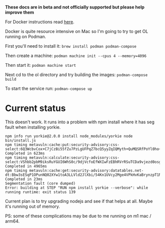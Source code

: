 **These docs are in beta and not officially supported but please help improve them** 

For Docker instructions read [here](https://github.com/internetarchive/openlibrary/blob/master/docker/README.md).

Docker is quite resource intensive on Mac so I'm going to try to get OL running on Podman.

First you'll need to install it:
`brew install podman podman-compose`

Then create a machine:
`podman machine init --cpus 4 --memory=4096`

Then start it:
`podman machine start`

Next cd to the ol directory and try building the images:
`podman-compose build`

To start the service run:
`podman-compose up`


# Current status
This doesn't work. It runs into a problem with npm install where it has seg fault when installing yorkie.
```
npm info run yorkie@2.0.0 install node_modules/yorkie node bin/install.js
npm timing metavuln:cache:put:security-advisory:css-select:6Q3WcbvCox+C7jCzBi55fZu7PzLgUFPqZ7bcQ5yyZqIQMyth+QuMQSRfPoYl0ho+43ONGo8WToe5RX6Nmn+azg== Completed in 623ms
npm timing metavuln:calculate:security-advisory:css-select:VShbb2pbM9iksRuYGUI6WhS0c/9djVcfoEfWXIwFzEBhRVrRSuTCDa9vjezd0osgxCl3EdqFIbu2HDodpf6EMw== Completed in 4965ms
npm timing metavuln:cache:get:security-advisory:datatables.net-dt:Bbw3sESqP1OPunNQ02XYw1toA3LLVld2JlXbi/54Kn1UVcy2Mge4VPkHvKaBrynzpT1N463DPjm/3N72XeSrcg== Completed in 23ms
Segmentation fault (core dumped)
Error: building at STEP "RUN npm install yorkie --verbose": while running runtime: exit status 139
```

Current plan is to try upgrading nodejs and see if that helps at all. Maybe it's running out of memory.

PS: some of these complications may be due to me running on m1 mac / arm64.